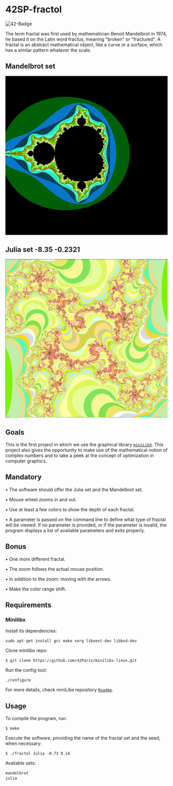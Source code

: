 # 42SP-fractol

![42-Badge](https://img.shields.io/badge/%C3%89cole-42SP-blue)

The term fractal was first used by mathematician Benoit Mandelbrot in 1974,
he based it on the Latin word fractus, meaning "broken" or "fractured".
A fractal is an abstract mathematical object, like a curve or a surface, which has a similar
pattern whatever the scale.

## Mandelbrot set

<img src="https://github.com/SantanaC4/42SP-fractol/blob/main/mandelbrot.png"/>

## Julia set -8.35 -0.2321

<img src="https://github.com/SantanaC4/42SP-fractol/blob/main/julia_-8_35_-0.2321_3.png"/>

## Goals

This is the first project in which we use the graphical library [`miniLibX`](https://github.com/42Paris/minilibx-linux).
This project also gives the opportunity to make use of the mathematical notion of complex numbers and to take a peek at the concept of optimization in computer graphics.


## Mandatory

• The software should offer the Julia set and the Mandelbrot set.

• Mouse wheel zooms in and out.

• Use at least a few colors to show the depth of each fractal.

• A parameter is passed on the command line to define what type of fractal will be
viewed. If no parameter is provided, or if the parameter is invalid, the program
displays a list of available parameters and exits properly.


## Bonus

• One more different fractal.

• The zoom follows the actual mouse position.

• In addition to the zoom: moving with the arrows.

• Make the color range shift.


## Requirements

### Minilibx
Install its dependencies:

```
sudo apt-get install gcc make xorg libxext-dev libbsd-dev
```
Clone minilibx repo:
```
$ git clone https://github.com/42Paris/minilibx-linux.git
```
Run the config tool:
```
./configure
```
For more details, check miniLibx repository [`Readme`](https://github.com/42Paris/minilibx-linux).

## Usage

To compile the program, run:

```
$ make
```

Execute the software, providing the name of the fractal set and the seed, when necessary:
```
$ ./fractol Julia -0.73 0.14
```
Avaliable sets:
```
mandelbrot
julia


